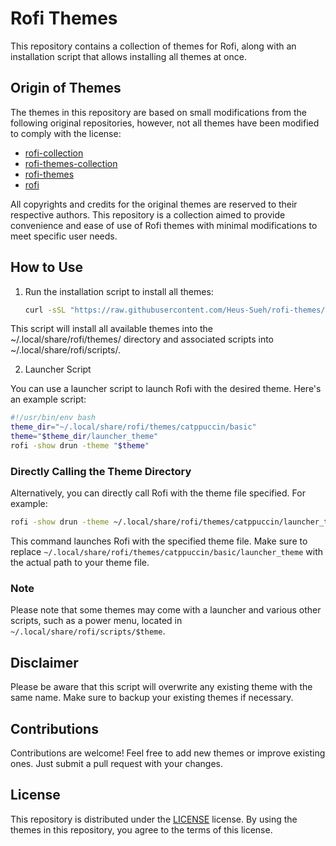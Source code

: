 # Rofi Themes

This repository contains a collection of themes for Rofi, along with an installation script that allows installing all themes at once.

## Origin of Themes

The themes in this repository are based on small modifications from the following original repositories, however, not all themes have been modified to comply with the license:

- [rofi-collection](https://github.com/Murzchnvok/rofi-collection)
- [rofi-themes-collection](https://github.com/newmanls/rofi-themes-collection)
- [rofi-themes](https://github.com/davatorium/rofi-themes)
- [rofi](https://github.com/catppuccin/rofi)

All copyrights and credits for the original themes are reserved to their respective authors. This repository is a collection aimed to provide convenience and ease of use of Rofi themes with minimal modifications to meet specific user needs.

## How to Use

1. Run the installation script to install all themes:

    ```bash
    curl -sSL "https://raw.githubusercontent.com/Heus-Sueh/rofi-themes/main/installer.sh" | bash
    ```

This script will install all available themes into the ~/.local/share/rofi/themes/ directory and associated scripts into ~/.local/share/rofi/scripts/.

2. Launcher Script

You can use a launcher script to launch Rofi with the desired theme. Here's an example script:

```bash
#!/usr/bin/env bash
theme_dir="~/.local/share/rofi/themes/catppuccin/basic"
theme="$theme_dir/launcher_theme"
rofi -show drun -theme "$theme"
```

### Directly Calling the Theme Directory

Alternatively, you can directly call Rofi with the theme file specified. For example:

```bash
rofi -show drun -theme ~/.local/share/rofi/themes/catppuccin/launcher_theme
```

This command launches Rofi with the specified theme file. Make sure to replace `~/.local/share/rofi/themes/catppuccin/basic/launcher_theme` with the actual path to your theme file.

### Note

Please note that some themes may come with a launcher and various other scripts, such as a power menu, located in `~/.local/share/rofi/scripts/$theme`.

## Disclaimer

Please be aware that this script will overwrite any existing theme with the same name. Make sure to backup your existing themes if necessary.

## Contributions

Contributions are welcome! Feel free to add new themes or improve existing ones. Just submit a pull request with your changes.

## License

This repository is distributed under the [LICENSE](LICENSE) license. By using the themes in this repository, you agree to the terms of this license.

